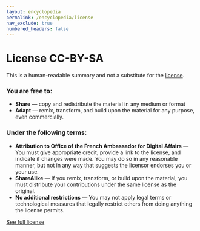 ```yaml
---
layout: encyclopedia
permalink: /encyclopedia/license
nav_exclude: true
numbered_headers: false
---
```


# License CC-BY-SA
This is a human-readable summary and not a substitute for the [license](https://creativecommons.org/licenses/by-sa/2.0/legalcode).

### You are free to:
- **Share** — copy and redistribute the material in any medium or format
- **Adapt** — remix, transform, and build upon the material for any purpose, even commercially.

### Under the following terms:

- **Attribution to Office of the French Ambassador for Digital Affairs** — You must give appropriate credit, provide a link to the license, and indicate if changes were made. You may do so in any reasonable manner, but not in any way that suggests the licensor endorses you or your use.
- **ShareAlike** — If you remix, transform, or build upon the material, you must distribute your contributions under the same license as the original.
- **No additional restrictions** — You may not apply legal terms or technological measures that legally restrict others from doing anything the license permits.

[See full license](https://creativecommons.org/licenses/by-sa/2.0/legalcode)
